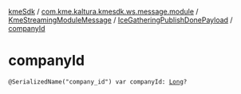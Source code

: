 [kmeSdk](../../../index.md) / [com.kme.kaltura.kmesdk.ws.message.module](../../index.md) / [KmeStreamingModuleMessage](../index.md) / [IceGatheringPublishDonePayload](index.md) / [companyId](./company-id.md)

# companyId

`@SerializedName("company_id") var companyId: `[`Long`](https://kotlinlang.org/api/latest/jvm/stdlib/kotlin/-long/index.html)`?`